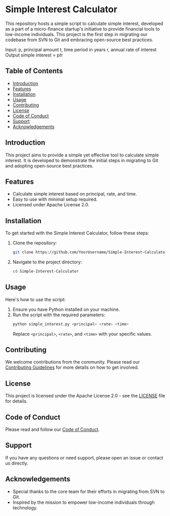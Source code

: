 # Simple Interest Calculator

This repository hosts a simple script to calculate simple interest, developed as a part of a micro-finance startup's initiative to provide financial tools to low-income individuals. This project is the first step in migrating our codebase from SVN to Git and embracing open-source best practices.

Input:
   p, principal amount
   t, time period in years
   r, annual rate of interest
Output
   simple interest = p*t*r

## Table of Contents
- [Introduction](#introduction)
- [Features](#features)
- [Installation](#installation)
- [Usage](#usage)
- [Contributing](#contributing)
- [License](#license)
- [Code of Conduct](#code-of-conduct)
- [Support](#support)
- [Acknowledgements](#acknowledgements)

## Introduction
This project aims to provide a simple yet effective tool to calculate simple interest. It is developed to demonstrate the initial steps in migrating to Git and adopting open-source best practices.

## Features
- Calculate simple interest based on principal, rate, and time.
- Easy to use with minimal setup required.
- Licensed under Apache License 2.0.

## Installation
To get started with the Simple Interest Calculator, follow these steps:
1. Clone the repository:
    ```bash
    git clone https://github.com/YourUsername/Simple-Interest-Calculator.git
    ```
2. Navigate to the project directory:
    ```bash
    cd Simple-Interest-Calculator
    ```

## Usage
Here's how to use the script:
1. Ensure you have Python installed on your machine.
2. Run the script with the required parameters:
    ```bash
    python simple_interest.py <principal> <rate> <time>
    ```
   Replace `<principal>`, `<rate>`, and `<time>` with your specific values.

## Contributing
We welcome contributions from the community. Please read our [Contributing Guidelines](CONTRIBUTING.md) for more details on how to get involved.

## License
This project is licensed under the Apache License 2.0 - see the [LICENSE](LICENSE) file for details.

## Code of Conduct
Please read and follow our [Code of Conduct](CODE_OF_CONDUCT.md).

## Support
If you have any questions or need support, please open an issue or contact us directly.

## Acknowledgements
- Special thanks to the core team for their efforts in migrating from SVN to Git.
- Inspired by the mission to empower low-income individuals through technology.
